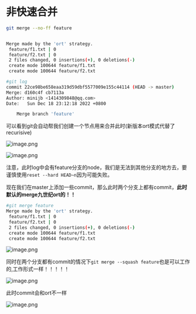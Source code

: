 # 非快速合并

```sh
git merge --no-ff feature


Merge made by the 'ort' strategy.
 feature/f1.txt | 0
 feature/f2.txt | 0
 2 files changed, 0 insertions(+), 0 deletions(-)
 create mode 100644 feature/f1.txt
 create mode 100644 feature/f2.txt

#git log
commit 22ce98be658eaa319d59dbf5577009e155c44114 (HEAD -> master)
Merge: d160c4f cb7113a
Author: minijb <1414309848@qq.com>
Date:   Sun Dec 18 23:12:18 2022 +0800

    Merge branch 'feature'
```

可以看到git会自动帮我们创建一个节点用来合并此时(新版本ort模式代替了recurisive)

![image.png](https://s2.loli.net/2022/12/18/caeEPQnxzm7wKuA.png)

![image.png](https://s2.loli.net/2022/12/18/E6lVLDjbaG5tYMz.png)

注意，此时log中会有feature分支的node，我们是无法到其他分支的地方去，要谨慎使用`reset --hard HEAD~n`因为可能失败。

现在我们在master上添加一些commit，那么此时两个分支上都有commit，**此时默认的merge九世纪ort的！！**

```sh
#git merge feature
Merge made by the 'ort' strategy.
 feature/f1.txt | 0
 feature/f2.txt | 0
 2 files changed, 0 insertions(+), 0 deletions(-)
 create mode 100644 feature/f1.txt
 create mode 100644 feature/f2.txt
```

![image.png](https://s2.loli.net/2022/12/18/MIsPv6QSikR8KUz.png)

同时在两个分支都有commit的情况下`git merge --squash feature`也是可以工作的,工作形式一样！！！！！

![image.png](https://s2.loli.net/2022/12/18/WC5U2hjIPmBG8nz.png)

此时commit会和ort不一样

![image.png](https://s2.loli.net/2022/12/18/vUrbpduaghoLMlj.png)

